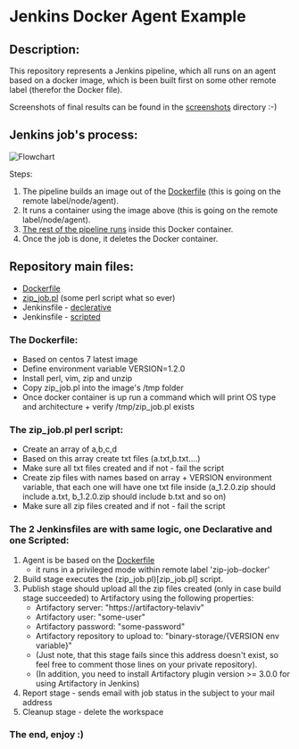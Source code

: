 # Jenkins Docker Agent Example

## Description:

This repository represents a Jenkins pipeline, which all runs on an agent based on a docker image, 
which is been built first on some other remote label (therefor the Docker file).  
  
Screenshots of final results can be found in the [screenshots](screenshots) directory :-) 

## Jenkins job's process:
![Flowchart](https://yuml.me/diagram/plain/activity/(Build%20Docker%20Image)-%3E(Run%20Container)-%3E(Run%20Pipeline%20In%20The%20Container)-%3E(Delete%20The%20Container%20&%20Image).png)

Steps:
1. The pipeline builds an image out of the [Dockerfile](Dockerfile) (this is going on the remote label/node/agent).
2. It runs a container using the image above (this is going on the remote label/node/agent).
3. [The rest of the pipeline runs](#the-2-jenkinsfiles-are-with-same-logic-one-declarative-and-one-scripted) inside this Docker container.
4. Once the job is done, it deletes the Docker container.  


## Repository main files:
* [Dockerfile](Dockerfile)
* [zip_job.pl](zip_job.pl) (some perl script what so ever)
* Jenkinsfile - [declerative](Jenkinsfile)
* Jenkinsfile - [scripted](Jenkinsfile_Scripted)


### The Dockerfile:
* Based on centos 7 latest image
* Define environment variable VERSION=1.2.0
* Install perl, vim, zip and unzip
* Copy zip_job.pl into the image's /tmp folder
* Once docker container is up run a command which will print OS type and architecture + verify /tmp/zip_job.pl exists

### The zip_job.pl perl script:
* Create an array of a,b,c,d
* Based on this array create txt files (a.txt,b.txt….)
* Make sure all txt files created and if not - fail the script
* Create zip files with names based on array + VERSION environment variable, that each one will have one txt file inside (a_1.2.0.zip should include a.txt, b_1.2.0.zip should include b.txt  and so on)
* Make sure all zip files created and if not - fail the script 

### The 2 Jenkinsfiles are with same logic, one Declarative and one Scripted:
1. Agent is be based on the [Dockerfile](Dockerfile)
    * it runs in a privileged mode within remote label 'zip-job-docker'
2. Build stage executes the (zip_job.pl)[zip_job.pl] script.
3. Publish stage should upload all the zip files created (only in case build stage succeeded) to Artifactory using the following properties:
    * Artifactory server: "https://artifactory-telaviv"
    * Artifactory user: "some-user"
    * Artifactory password: "some-password"
    * Artifactory repository to upload to: "binary-storage/{VERSION env variable}"
    * (Just note, that this stage fails since this address doesn't exist, so feel free to comment those lines on your private repository).
    * (In addition, you need to install Artifactory plugin version >= 3.0.0 for using Artifactory in Jenkins)
4. Report stage - sends email with job status in the subject to your mail address
5. Cleanup stage - delete the workspace


### The end, enjoy :)
